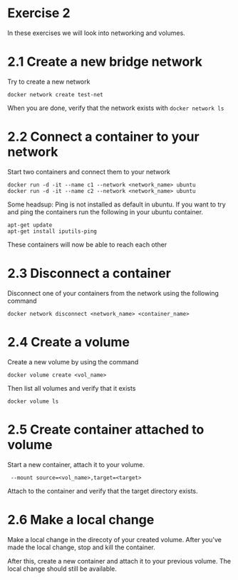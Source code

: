 # Exercise 2

In these exercises we will look into networking and volumes.

# 2.1 Create a new bridge network

Try to create a new network

```
docker network create test-net
```

When you are done, verify that the network exists with ```docker network ls```


# 2.2 Connect a container to your network

Start two containers and connect them to your network

```
docker run -d -it --name c1 --network <network_name> ubuntu
docker run -d -it --name c2 --network <network_name> ubuntu
```

Some headsup: Ping is not installed as default in ubuntu.
If you want to try and ping the containers run the following in your ubuntu container.

```
apt-get update
apt-get install iputils-ping
```

These containers will now be able to reach each other

# 2.3 Disconnect a container

Disconnect one of your containers from the network using the following command

```
docker network disconnect <network_name> <container_name>
```

# 2.4 Create a volume

Create a new volume by using the command

```
docker volume create <vol_name>
```

Then list all volumes and verify that it exists

```
docker volume ls
```

# 2.5 Create container attached to volume

Start a new container, attach it to your volume.

```
 --mount source=<vol_name>,target=<target>
```

Attach to the container and verify that the target directory exists.

# 2.6 Make a local change

Make a local change in the <target> direcoty of your created volume.
After you've made the local change, stop and kill the container.

After this, create a new container and attach it to your previous volume.
The local change should still be available.
